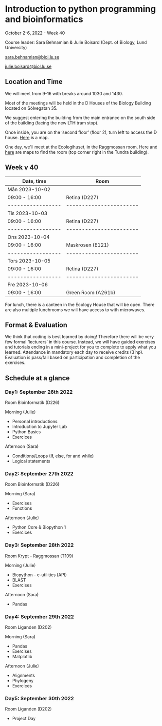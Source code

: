 

# Introduction to python programming and bioinformatics

October 2-6, 2022 - Week 40

Course leader: Sara Behnamian & Julie Boisard (Dept. of Biology, Lund University)

sara.behnamian@biol.lu.se

julie.boisard@biol.lu.se


## Location and Time

We will meet from 9-16 with breaks around 1030 and 1430.

Most of the meetings will be held in the D Houses of the Biology Building located on Sölvegatan 35.

We suggest entering the building from the main entrance on the south side of the building (facing the new LTH tram stop).

Once inside, you are on the ‘second floor’ (floor 2), turn left to access the D house. [Here](https://maps.app.goo.gl/GDTBdNb1kQpW2FDo8) is a map.

One day, we'll meet at the Ecologihuset, in the Raggmossan room. [Here](https://www.google.com/maps/@55.7136974,13.2079739,18.33z) and [here](https://www.cec.lu.se/sv/sites/cec.lu.se.sv/files/2020-09/Kurssalar%20Ekologihuset.pdf) are maps to find the room (top corner right in the Tundra building).


## Week v 40

| Date, time         | Room |
|-----------------|-----------------------|
| Mån 2023-10-02  |                       |
| 09:00 - 16:00   | Retina (D227)         |
|-----------------|-----------------------|
| Tis 2023-10-03  |                       |
| 09:00 - 16:00   | Retina (D227)         |
|-----------------|-----------------------|
| Ons 2023-10-04  |                       |
| 09:00 - 16:00   | Maskrosen (E121)      |
|-----------------|-----------------------|
| Tors 2023-10-05 |                       |
| 09:00 - 16:00   | Retina (D227)         |
|-----------------|-----------------------|
| Fre 2023-10-06  |                       |
| 09:00 - 16:00   | Green Room (A261b)    |


For lunch, there is a canteen in the Ecology House that will be open. There are also multiple lunchrooms we will have access to with microwaves.


## Format & Evaluation

We think that coding is best learned by doing!
Therefore there will be very few formal ‘lecturers’ in this course.
Instead, we will have guided exercises and tutorials ending in a mini-project for you to complete to apply what you learned.
Attendance in mandatory each day to receive credits (3 hp). Evaluation is pass/fail based on participation and completion of the exercises.  


## Schedule at a glance


### Day1: September 26th 2022

Room Bioinformatik (D226)

Morning (Julie)

* Personal introductions
* Introduction to Jupyter Lab
* Python Basics
* Exercices

Afternoon (Sara)

* Conditions/Loops (If, else, for and while)
* Logical statements

### Day2: September 27th 2022

Room Bioinformatik (D226)

Morning (Sara)

* Exercises
* Functions 

Afternoon (Julie)

* Python Core & Biopython 1 
* Exercices

### Day3: September 28th 2022

Room Krypt - Raggmossan (T109)

Morning (Julie)
* Biopython - e-utilities (API)
* BLAST
* Exercises

Afternoon (Sara)
* Pandas

### Day4: September 29th 2022

Room Liganden (D202)

Morning (Sara)
* Pandas
* Exercises
* Matplotlib

Afternoon (Julie)
* Alignments
* Phylogeny
* Exercices

### Day5: September 30th 2022

Room Liganden (D202)

* Project Day
